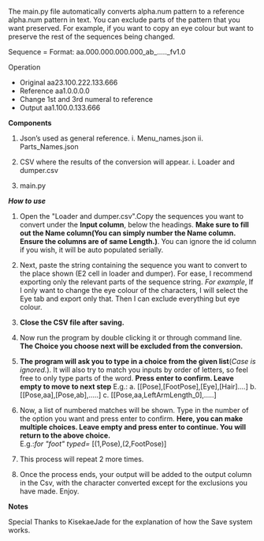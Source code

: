 
The main.py file automatically converts alpha.num pattern to a reference alpha.num pattern in text. You can exclude parts of the pattern that you want preserved. For example, if you want to copy an eye colour  but want to preserve the rest  of the sequences being changed.

Sequence = Format: aa.000.000.000.000_ab_....._fv1.0 

Operation 

- Original   aa23.100.222.133.666
- Reference  aa1.0.0.0.0
- Change 1st and 3rd numeral to reference
- Output     aa1.100.0.133.666

**Components**

1. Json’s used as general reference.
    i. Menu_names.json
    ii. Parts_Names.json

2. CSV where the results of the conversion will appear.
    i. Loader and dumper.csv

4. main.py

***How to use***

1. Open the "Loader and dumper.csv".Copy the sequences you want to convert under the **Input column**, below the headings.
**Make sure to fill out the Name column(You can simply number the Name column. Ensure the columns are of same Length.)**. You can ignore the id column if you wish, it will be auto populated serially.

2. Next, paste the string containing the sequence you want to convert to the place shown (E2 cell in loader and dumper). For ease, I recommend exporting only the relevant parts of the sequence string. *For example*, If I only want to change the eye colour of the characters, I will select the Eye tab and export only that.
Then I can exclude everything but eye colour.

3. **Close the CSV file after saving.**

4. Now run the program by double clicking it or through command line. **The Choice you choose next will be excluded from the conversion.**

5. **The program will ask you to type in a choice from the given list**(*Case is ignored.*). It will also try to match you inputs by order of letters, so feel free to only type parts of the word. 
**Press enter to confirm. Leave empty to move to next step** 
E.g.:   a. [[Pose],[FootPose],[Eye],[Hair]....]
        b. [[Pose,aa],[Pose,ab],.....]
        c. [[Pose,aa,LeftArmLength_0],.....]

6. Now, a list of numbered matches will be shown. Type in the number  of the option you want and press enter to confirm. **Here, you can make multiple choices. Leave empty and press enter to continue. You will return to the above choice.**   
E.g.:*for "foot"  typed=*
    [(1,Pose),(2,FootPose)]

7. This process will repeat 2 more times. 

8. Once the process ends, your output will be added to the output column in the Csv, with the character converted except for the exclusions you have made. Enjoy.

**Notes**

Special Thanks to KisekaeJade for the explanation of how the Save system works.


